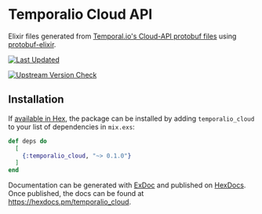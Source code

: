 # Temporalio Cloud API

Elixir files generated from [Temporal.io's Cloud-API protobuf files](https://github.com/temporalio/api-cloud) using [protobuf-elixir](https://github.com/elixir-protobuf/protobuf).

[![Last Updated](https://img.shields.io/github/last-commit/mruoss/temporalio_cloud.ex.svg)](https://github.com/mruoss/temporalio_cloud.ex/commits/main)

[![Upstream Version Check](https://github.com/mruoss/temporalio_cloud.ex/actions/workflows/update.yaml/badge.svg)](https://github.com/mruoss/temporalio_cloud.ex/actions/workflows/update.yaml)

## Installation

If [available in Hex](https://hex.pm/docs/publish), the package can be installed
by adding `temporalio_cloud` to your list of dependencies in `mix.exs`:

```elixir
def deps do
  [
    {:temporalio_cloud, "~> 0.1.0"}
  ]
end
```

Documentation can be generated with [ExDoc](https://github.com/elixir-lang/ex_doc)
and published on [HexDocs](https://hexdocs.pm). Once published, the docs can
be found at <https://hexdocs.pm/temporalio_cloud>.
